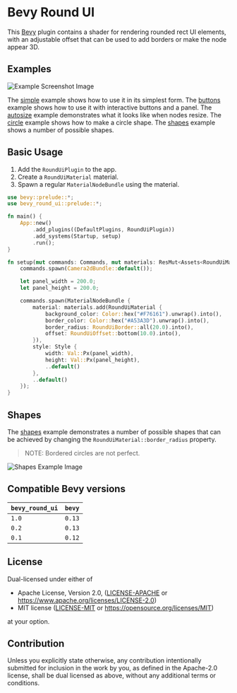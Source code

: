 # Bevy Round UI

This [Bevy](https://bevyengine.org/) plugin contains a shader for rendering rounded rect UI elements, with an
adjustable offset that can be used to add borders or make the node appear 3D.

## Examples

![Example Screenshot Image](https://raw.githubusercontent.com/robertdodd/bevy_round_ui/master/images/screenshot.png)

The [simple](https://github.com/robertdodd/bevy_round_ui/blob/master/examples/simple.rs) example shows how to use it
in its simplest form. The [buttons](https://github.com/robertdodd/bevy_round_ui/blob/master/examples/buttons.rs)
example shows how to use it with interactive buttons and a panel. The
[autosize](https://github.com/robertdodd/bevy_round_ui/blob/master/examples/autosize.rs) example demonstrates what it
looks like when nodes resize. The [circle](https://github.com/robertdodd/bevy_round_ui/blob/master/examples/circle.rs)
example shows how to make a circle shape. The
[shapes](https://github.com/robertdodd/bevy_round_ui/blob/master/examples/shapes.rs) example shows a number of possible
shapes.

## Basic Usage

1. Add the `RoundUiPlugin` to the app.
2. Create a `RoundUiMaterial` material.
3. Spawn a regular `MaterialNodeBundle` using the material.

```rust
use bevy::prelude::*;
use bevy_round_ui::prelude::*;

fn main() {
    App::new()
        .add_plugins((DefaultPlugins, RoundUiPlugin))
        .add_systems(Startup, setup)
        .run();
}

fn setup(mut commands: Commands, mut materials: ResMut<Assets<RoundUiMaterial>>) {
    commands.spawn(Camera2dBundle::default());

    let panel_width = 200.0;
    let panel_height = 200.0;

    commands.spawn(MaterialNodeBundle {
        material: materials.add(RoundUiMaterial {
            background_color: Color::hex("#F76161").unwrap().into(),
            border_color: Color::hex("#A53A3D").unwrap().into(),
            border_radius: RoundUiBorder::all(20.0).into(),
            offset: RoundUiOffset::bottom(10.0).into(),
        }),
        style: Style {
            width: Val::Px(panel_width),
            height: Val::Px(panel_height),
            ..default()
        },
        ..default()
    });
}
```

## Shapes

The [shapes](https://github.com/robertdodd/bevy_round_ui/blob/master/examples/shapes.rs) example demonstrates a number
of possible shapes that can be achieved by changing the `RoundUiMaterial::border_radius` property.

> NOTE: Bordered circles are not perfect.

![Shapes Example Image](https://raw.githubusercontent.com/robertdodd/bevy_round_ui/master/images/shapes.png)

## Compatible Bevy versions

| `bevy_round_ui` | `bevy` |
|:----------------|:-------|
| `1.0`           | `0.13` |
| `0.2`           | `0.13` |
| `0.1`           | `0.12` |

## License

Dual-licensed under either of

- Apache License, Version 2.0,
  ([LICENSE-APACHE](https://github.com/robertdodd/bevy_round_ui/blob/master/LICENSE-APACHE) or
  https://www.apache.org/licenses/LICENSE-2.0)
- MIT license ([LICENSE-MIT](https://github.com/robertdodd/bevy_round_ui/blob/master/LICENSE-MIT) or
  https://opensource.org/licenses/MIT)

at your option.

## Contribution

Unless you explicitly state otherwise, any contribution intentionally submitted for inclusion in the work by you, as
defined in the Apache-2.0 license, shall be dual licensed as above, without any additional terms or conditions.
